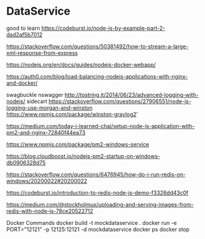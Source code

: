 # DataService
good to learn
https://codeburst.io/node-js-by-example-part-2-dad2af5b7012

https://stackoverflow.com/questions/50381492/how-to-stream-a-large-xml-response-from-express

https://nodejs.org/en/docs/guides/nodejs-docker-webapp/

https://auth0.com/blog/load-balancing-nodejs-applications-with-nginx-and-docker/

swagbuckle    nswagger
http://tostring.it/2014/06/23/advanced-logging-with-nodejs/
sidecart
https://stackoverflow.com/questions/27906551/node-js-logging-use-morgan-and-winston
https://www.npmjs.com/package/winston-graylog2'

https://medium.com/today-i-learned-chai/setup-node-js-application-with-pm2-and-nginx-72840f44ea73

https://www.npmjs.com/package/pm2-windows-service

https://blog.cloudboost.io/nodejs-pm2-startup-on-windows-db0906328d75

https://stackoverflow.com/questions/6476945/how-do-i-run-redis-on-windows/20200022#20200022


https://codeburst.io/introduction-to-redis-node-js-demo-f3326dd43c0f


https://medium.com/@stockholmux/uploading-and-serving-images-from-redis-with-node-js-78ce20522712


Docker Commands
docker build -t mockdataservice .
docker run -e PORT="12121"  -p 12125:12121 -d mockdataservice
docker ps
docker stop <contianer id>




